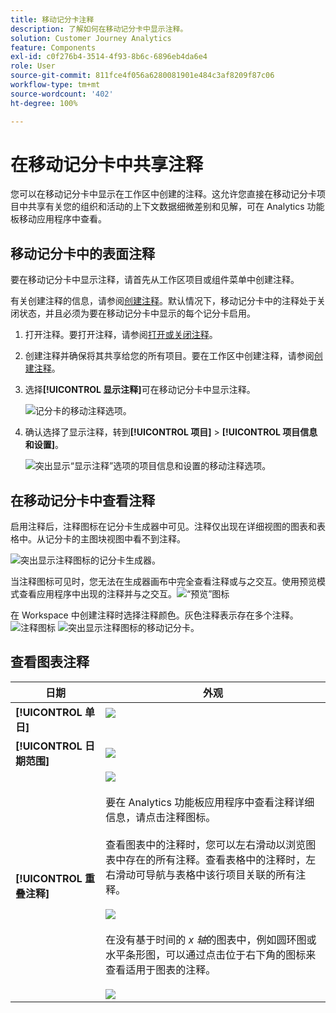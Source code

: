 ```yaml
---
title: 移动记分卡注释
description: 了解如何在移动记分卡中显示注释。
solution: Customer Journey Analytics
feature: Components
exl-id: c0f276b4-3514-4f93-8b6c-6896eb4da6e4
role: User
source-git-commit: 811fce4f056a6280081901e484c3af8209f87c06
workflow-type: tm+mt
source-wordcount: '402'
ht-degree: 100%

---
```



# 在移动记分卡中共享注释

您可以在移动记分卡中显示在工作区中创建的注释。这允许您直接在移动记分卡项目中共享有关您的组织和活动的上下文数据细微差别和见解，可在 Analytics 功能板移动应用程序中查看。

## 移动记分卡中的表面注释

要在移动记分卡中显示注释，请首先从工作区项目或组件菜单中创建注释。

有关创建注释的信息，请参阅[创建注释](create-annotations.md)。默认情况下，移动记分卡中的注释处于关闭状态，并且必须为要在移动记分卡中显示的每个记分卡启用。

1. 打开注释。要打开注释，请参阅[打开或关闭注释](overview.md#annotations-on-off)。

1. 创建注释并确保将其共享给您的所有项目。要在工作区中创建注释，请参阅[创建注释](create-annotations.md)。

1. 选择&#x200B;**[!UICONTROL 显示注释]**&#x200B;可在移动记分卡中显示注释。

   ![记分卡的移动注释选项。](assets/show-annotations.png)

1. 确认选择了显示注释，转到&#x200B;**[!UICONTROL 项目]** > **[!UICONTROL 项目信息和设置]**。

   ![突出显示“显示注释”选项的项目信息和设置的移动注释选项。](assets/project-info-settings.png)

## 在移动记分卡中查看注释

启用注释后，注释图标在记分卡生成器中可见。注释仅出现在详细视图的图表和表格中。从记分卡的主图块视图中看不到注释。

![突出显示注释图标的记分卡生成器。](assets/view-annotations.png)

当注释图标可见时，您无法在生成器画布中完全查看注释或与之交互。使用预览模式查看应用程序中出现的注释并与之交互。![“预览”图标](assets/preview-icon.png)

在 Workspace 中创建注释时选择注释颜色。灰色注释表示存在多个注释。 ![注释图标](assets/gray-annotations1.png) ![突出显示注释图标的移动记分卡。](assets/gray-annotations2.png)

## 查看图表注释

| 日期 | 外观 |
| --- | --- |
| **[!UICONTROL 单日]** | ![](assets/single-day-mobile-annotations.png)<br></br> |
| **[!UICONTROL 日期范围]** | ![](assets/date-range.png) |
| **[!UICONTROL 重叠注释]** | ![](assets/overlapping-annotations.png)<br></br>要在 Analytics 功能板应用程序中查看注释详细信息，请点击注释图标。<br></br>查看图表中的注释时，您可以左右滑动以浏览图表中存在的所有注释。查看表格中的注释时，左右滑动可导航与表格中该行项目关联的所有注释。<br></br>![](assets/swipe-multiple-annotations.png) <br></br>在没有基于时间的 *x 轴*&#x200B;的图表中，例如圆环图或水平条形图，可以通过点击位于右下角的图标来查看适用于图表的注释。<br></br> ![](assets/charts-without-timebase.png) |
